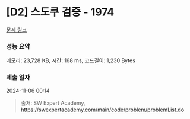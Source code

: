 # [D2] 스도쿠 검증 - 1974 

[문제 링크](https://swexpertacademy.com/main/code/problem/problemDetail.do?contestProbId=AV5Psz16AYEDFAUq) 

### 성능 요약

메모리: 23,728 KB, 시간: 168 ms, 코드길이: 1,230 Bytes

### 제출 일자

2024-11-06 00:14



> 출처: SW Expert Academy, https://swexpertacademy.com/main/code/problem/problemList.do
